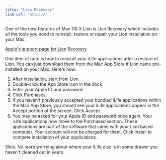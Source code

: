 ```yaml
---
title: "Lion Recovery"
link-url: "http://"
---
```

<p>One of the new features of Mac OS X Lion is Lion Recovery which includes all the tools you need to reinstall, restore or repair your Lion installation on your Mac.</p>
<p><a href="http://support.apple.com/kb/HT4718">Apple's support page for Lion Recovery</a></p>
<p>One item of note is how to reinstall your iLife applications after a restore of Lion. You can just download them from the Mac App Store if Lion came pre-installed on your Mac. Here's how:</p>
<ol>
<li>After installation, start from Lion.</li>
<li>Double-click the App Store icon in the dock.</li>
<li>Enter your Apple ID and password.</li>
<li>Click Purchases.</li>
<li>If you haven't previously accepted your bundled iLife applications within the Mac App Store, you should see your iLife applications appear in the Accept portion of the screen. Click Accept.</li>
<li>You may be asked for your Apple ID and password once again. Your iLife applications now move to the Purchased section. These applications are part of the software that came with your Lion based computer. Your account will not be charged for them. Click Install to compete installation of your applications.</li>
</ol>
<p>Slick. No more worrying about where your iLife disc is in some drawer you haven't cleaned out in years. <cough></p>

